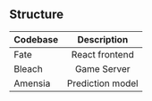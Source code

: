 ## Structure

| Codebase |      Description      |
| :------- | :-------------------: |
| Fate     |    React frontend     |
| Bleach   |     Game Server       |
| Amensia  |    Prediction model   |
